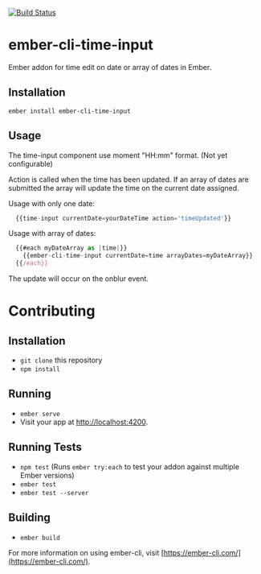 [![Build Status](https://travis-ci.org/davidbilling/ember-cli-time-input.svg?branch=master)](https://travis-ci.org/davidbilling/ember-cli-time-input)

# ember-cli-time-input

Ember addon for time edit on date or array of dates in Ember.

## Installation

```ember install ember-cli-time-input```

## Usage

The time-input component use moment "HH:mm" format. (Not yet configurable)

Action is called when the time has been updated. If an array of dates are submitted
the array will update the time on the current date assigned.

Usage with only one date:

```javascript
  {{time-input currentDate=yourDateTime action='timeUpdated'}}
```

Usage with array of dates:
```javascript
  {{#each myDateArray as |time|}}
    {{ember-cli-time-input currentDate=time arrayDates=myDateArray}}
  {{/each}}
```

The update will occur on the onblur event.

# Contributing

## Installation

* `git clone` this repository
* `npm install`

## Running

* `ember serve`
* Visit your app at [http://localhost:4200](http://localhost:4200).

## Running Tests

* `npm test` (Runs `ember try:each` to test your addon against multiple Ember versions)
* `ember test`
* `ember test --server`

## Building

* `ember build`

For more information on using ember-cli, visit [https://ember-cli.com/](https://ember-cli.com/).
